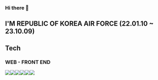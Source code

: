 ### Hi there 👋
## I'M REPUBLIC OF KOREA AIR FORCE (22.01.10 ~ 23.10.09)

## Tech
### WEB - FRONT END
<img src="https://img.shields.io/badge/Html-E34F26?style=for-the-badge&logo=html5&logoColor=white"><img src="https://img.shields.io/badge/Css-1572B6?style=for-the-badge&logo=Css3&logoColor=white"><img src="https://img.shields.io/badge/Javascript-F7DF1E?style=for-the-badge&logo=Javascript&logoColor=white"><img src="https://img.shields.io/badge/Typescript-3178C6?style=for-the-badge&logo=Typescript&logoColor=white"><img src="https://img.shields.io/badge/React-61DAFB?style=for-the-badge&logo=React&logoColor=white"><img src="https://img.shields.io/badge/Next.js-000000?style=for-the-badge&logo=nextdotjs&logoColor=white">

<!--### WEB - BACK END & DATABASE
<img src="https://img.shields.io/badge/Node.js-339933?style=for-the-badge&logo=Node.js&logoColor=white"><img src="https://img.shields.io/badge/Firebase-FFCA28?style=for-the-badge&logo=firebase&logoColor=white">

### Representative Site
[<img src="https://img.shields.io/badge/Re Chat-7bb241?style=for-the-badge&logo=Google Chrome&logoColor=white">](https://junhopportunity.github.io/Responses-Chat/)

**JunhOpportunity/JunhOpportunity** is a ✨ _special_ ✨ repository because its `README.md` (this file) appears on your GitHub profile.

Here are some ideas to get you started:

- 🔭 I’m currently working on ...
- 🌱 I’m currently learning ...
- 👯 I’m looking to collaborate on ...
- 🤔 I’m looking for help with ...
- 💬 Ask me about ...
- 📫 How to reach me: ...
- 😄 Pronouns: ...
- ⚡ Fun fact: ...
-->
